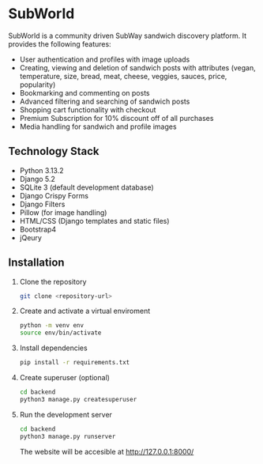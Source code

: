 # SubWorld

SubWorld is a community driven SubWay sandwich discovery platform. It provides the following features:

- User authentication and profiles with image uploads
- Creating, viewing and deletion of sandwich posts with attributes (vegan, temperature, size, bread, meat, cheese, veggies, sauces, price, popularity)
- Bookmarking and commenting on posts
- Advanced filtering and searching of sandwich posts
- Shopping cart functionality with checkout
- Premium Subscription for 10% discount off of all purchases
- Media handling for sandwich and profile images

## Technology Stack

- Python 3.13.2
- Django 5.2
- SQLite 3 (default development database)
- Django Crispy Forms
- Django Filters
- Pillow (for image handling)
- HTML/CSS (Django templates and static files)
- Bootstrap4
- jQeury

## Installation

1. Clone the repository
   ```zsh
   git clone <repository-url>
   ```
2. Create and activate a virtual enviroment
   ```zsh
   python -m venv env
   source env/bin/activate
   ```
3. Install dependencies
   ```zsh
   pip install -r requirements.txt
   ```
4. Create superuser (optional)
   ```zsh
   cd backend
   python3 manage.py createsuperuser
   ```
5. Run the development server
   ```zsh
   cd backend
   python3 manage.py runserver
   ```
   The website will be accesible at http://127.0.0.1:8000/
